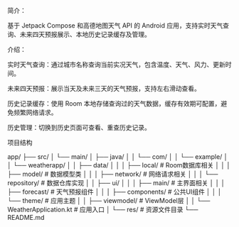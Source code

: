 简介：

基于 Jetpack Compose 和高德地图天气 API 的 Android 应用，支持实时天气查询、未来四天预报展示、本地历史记录缓存及管理。


介绍：

实时天气查询：通过城市名称查询当前实况天气，包含温度、天气、风力、更新时间。

未来四天预报：展示当天及未来三天的天气预报，支持左右滑动查看。

历史记录缓存：使用 Room 本地存储查询过的天气数据，缓存有效期可配置，避免频繁网络请求。

历史管理：切换到历史页面可查看、重查历史记录。




项目结构

app/
├── src/
│   └── main/
│       ├── java/
│       │   └── com/
│       │       └── example/
│       │           └── weatherapp/
│       │               ├── data/
│       │               │   ├── local/              # Room数据库相关
│       │               │   ├── model/              # 数据模型类
│       │               │   ├── network/            # 网络请求相关
│       │               │   └── repository/         # 数据仓库实现
│       │               ├── ui/
│       │               │   ├── main/               # 主界面相关
│       │               │   ├── forecast/           # 天气预报组件
│       │               │   ├── components/         # 公共UI组件
│       │               │   └── theme/              # 应用主题
│       │               ├── viewmodel/              # ViewModel层
│       │               └── WeatherApplication.kt    # 应用入口
│       └── res/                                    # 资源文件目录
└── README.md
